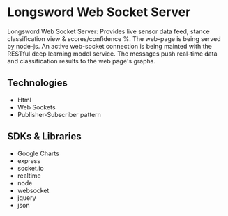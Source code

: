 # Longsword Web Socket Server #

Longsword Web Socket Server: Provides live sensor data feed, stance classification view & scores/confidence %. The web-page is being served by node-js. An active web-socket connection is being mainted with the RESTful deep learning model service. The messages push real-time data and classification results to the web page's graphs.

## Technologies
- Html
- Web Sockets
- Publisher-Subscriber pattern

## SDKs & Libraries
- Google Charts
- express
- socket.io
- realtime
- node
- websocket
- jquery
- json